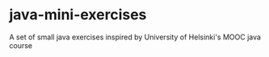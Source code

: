 # java-mini-exercises
A set of small java exercises inspired by University of Helsinki's MOOC java course
